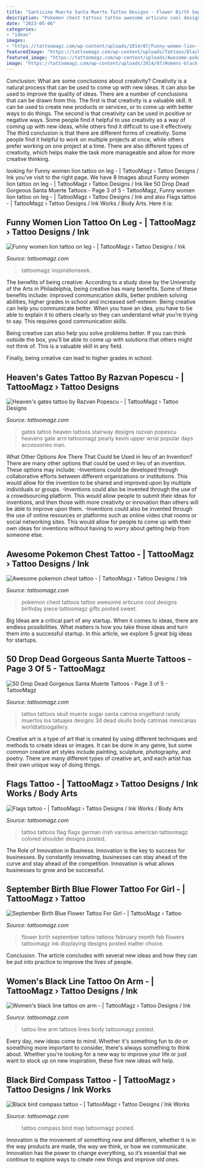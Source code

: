 ```yaml
---
title: "Santisima Muerte Santa Muerte Tattoo Designs - Flower Birth September Tattoo Tattoos February Month Feb Flowers Tattoomagz Ink Displaying Designs Posted Matter Choice"
description: "Pokemon chest tattoos tattoo awesome articuno cool designs birthday piece tattoomagz gifts posted sweet"
date: "2023-05-06"
categories:
- "ideas"
images:
- "https://tattoomagz.com/wp-content/uploads/2014/07/Funny-women-lion-tattoo-on-leg1.jpg"
featuredImage: "https://tattoomagz.com/wp-content/uploads/Tattoos/Black-bird-compass-tattoo.jpg"
featured_image: "https://tattoomagz.com/wp-content/uploads/Awesome-pokemon-chest-tattoo1-675x900.jpg"
image: "https://tattoomagz.com/wp-content/uploads/2014/07/Womens-black-line-tattoo-on-arm.jpg"
---
```



Conclusion: What are some conclusions about creativity?
Creativity is a natural process that can be used to come up with new ideas. It can also be used to improve the quality of ideas. There are a number of conclusions that can be drawn from this. The first is that creativity is a valuable skill. It can be used to create new products or services, or to come up with better ways to do things. The second is that creativity can be used in positive or negative ways. Some people find it helpful to use creativity as a way of coming up with new ideas, while others find it difficult to use it effectively. The third conclusion is that there are different forms of creativity. Some people find it helpful to work on multiple projects at once, while others prefer working on one project at a time. There are also different types of creativity, which helps make the task more manageable and allow for more creative thinking.

	

		
looking for Funny women lion tattoo on leg - | TattooMagz › Tattoo Designs / Ink you've visit to the right page. We have 8 Images about Funny women lion tattoo on leg - | TattooMagz › Tattoo Designs / Ink like 50 Drop Dead Gorgeous Santa Muerte Tattoos - Page 3 of 5 - TattooMagz, Funny women lion tattoo on leg - | TattooMagz › Tattoo Designs / Ink and also Flags tattoo - | TattooMagz › Tattoo Designs / Ink Works / Body Arts. Here it is:
		
    
## Funny Women Lion Tattoo On Leg - | TattooMagz › Tattoo Designs / Ink

<img loading=lazy src="https://tattoomagz.com/wp-content/uploads/2014/07/Funny-women-lion-tattoo-on-leg1.jpg" onerror="this.onerror=null;this.src='https://tse4.mm.bing.net/th?id=OIP.CFn8xqu7o9W_FxAOIQ5bSwHaJ4&amp;pid=15.1';" alt="Funny women lion tattoo on leg - | TattooMagz › Tattoo Designs / Ink">

_Source: tattoomagz.com_

>tattoomagz inspirationseek. 

	

The benefits of being creative:
According to a study done by the University of the Arts in Philadelphia, being creative has many benefits. Some of these benefits include: improved communication skills, better problem solving abilities, higher grades in school and increased self-esteem.
Being creative can help you communicate better. When you have an idea, you have to be able to explain it to others clearly so they can understand what you’re trying to say. This requires good communication skills.

Being creative can also help you solve problems better. If you can think outside the box, you’ll be able to come up with solutions that others might not think of. This is a valuable skill in any field.

Finally, being creative can lead to higher grades in school.

    
## Heaven&#039;s Gates Tattoo By Razvan Popescu - | TattooMagz › Tattoo Designs

<img loading=lazy src="https://tattoomagz.com/wp-content/uploads/Heavens-gates-tattoo-by-Razvan-Popescu.jpg" onerror="this.onerror=null;this.src='https://tse3.mm.bing.net/th?id=OIP.UtZuJf2G65FBDpK2YL6wDQHaJ4&amp;pid=15.1';" alt="Heaven&#039;s gates tattoo by Razvan Popescu - | TattooMagz › Tattoo Designs">

_Source: tattoomagz.com_

>gates tattoo heaven tattoos stairway designs razvan popescu heavens gate arm tattoomagz pearly kevin upper wrist popular days accessories man. 

	

What Other Options Are There That Could be Used in lieu of an Invention?
There are many other options that could be used in lieu of an invention. These options may include: 
-Inventions could be developed through collaborative efforts between different organizations or institutions. This would allow for the invention to be shared and improved upon by multiple individuals or groups. 
-Inventions could also be invented through the use of a crowdsourcing platform. This would allow people to submit their ideas for inventions, and then those with more creativity or innovation than others will be able to improve upon them. 
-Inventions could also be invented through the use of online resources or platforms such as online video chat rooms or social networking sites. This would allow for people to come up with their own ideas for inventions without having to worry about getting help from someone else.

    
## Awesome Pokemon Chest Tattoo - | TattooMagz › Tattoo Designs / Ink

<img loading=lazy src="https://tattoomagz.com/wp-content/uploads/Awesome-pokemon-chest-tattoo1-675x900.jpg" onerror="this.onerror=null;this.src='https://tse3.mm.bing.net/th?id=OIP.1YijHU8918-qV79LQaHVAAHaJ4&amp;pid=15.1';" alt="Awesome pokemon chest tattoo - | TattooMagz › Tattoo Designs / Ink">

_Source: tattoomagz.com_

>pokemon chest tattoos tattoo awesome articuno cool designs birthday piece tattoomagz gifts posted sweet. 

	

Big Ideas are a critical part of any startup. When it comes to ideas, there are endless possibilities. What matters is how you take those ideas and turn them into a successful startup. In this article, we explore 5 great big ideas for startups.

    
## 50 Drop Dead Gorgeous Santa Muerte Tattoos - Page 3 Of 5 - TattooMagz

<img loading=lazy src="http://tattoomagz.com/wp-content/uploads/Santa-Muerte-1.jpg" onerror="this.onerror=null;this.src='https://tse1.mm.bing.net/th?id=OIP.bwTQbb-7qUDwtBitEBnAngAAAA&amp;pid=15.1';" alt="50 Drop Dead Gorgeous Santa Muerte Tattoos - Page 3 of 5 - TattooMagz">

_Source: tattoomagz.com_

>tattoo tattoos skull muerte sugar santa catrina engelhard randy muertos los tatuajes designs 3d dead skulls body catrinas mexicanas worldtattoogallery. 

	

Creative art is a type of art that is created by using different techniques and methods to create ideas or images. It can be done in any genre, but some common creative art styles include painting, sculpture, photography, and poetry. There are many different types of creative art, and each artist has their own unique way of doing things.

    
## Flags Tattoo - | TattooMagz › Tattoo Designs / Ink Works / Body Arts

<img loading=lazy src="https://tattoomagz.com/wp-content/uploads/2014/07/Flags-tattoo.jpg" onerror="this.onerror=null;this.src='https://tse4.mm.bing.net/th?id=OIP.LSwpXzeYDB8LovVxJbyvygHaJ4&amp;pid=15.1';" alt="Flags tattoo - | TattooMagz › Tattoo Designs / Ink Works / Body Arts">

_Source: tattoomagz.com_

>tattoo tattoos flag flags german irish various american tattoomagz colored shoulder designs posted. 

	

The Role of Innovation in Business:
Innovation is the key to success for businesses. By constantly innovating, businesses can stay ahead of the curve and stay ahead of the competition. Innovation is what allows businesses to grow and be successful.

    
## September Birth Blue Flower Tattoo For Girl - | TattooMagz › Tattoo

<img loading=lazy src="https://tattoomagz.com/wp-content/uploads/september-birth-flower-tattoos-a-matter-of-choice-i-is-for-ink-56315.jpg" onerror="this.onerror=null;this.src='https://tse2.mm.bing.net/th?id=OIP.ESXuWpLnZRZ8mekngaHz9gHaLF&amp;pid=15.1';" alt="September Birth Blue Flower Tattoo For Girl - | TattooMagz › Tattoo">

_Source: tattoomagz.com_

>flower birth september tattoo tattoos february month feb flowers tattoomagz ink displaying designs posted matter choice. 

	

Conclusion.
The article concludes with several new ideas and how they can be put into practice to improve the lives of people.

    
## Women&#039;s Black Line Tattoo On Arm - | TattooMagz › Tattoo Designs / Ink

<img loading=lazy src="https://tattoomagz.com/wp-content/uploads/2014/07/Womens-black-line-tattoo-on-arm.jpg" onerror="this.onerror=null;this.src='https://tse4.mm.bing.net/th?id=OIP.Xk3iXDSgCLVcokgNSZsrKwHaLJ&amp;pid=15.1';" alt="Women&#039;s black line tattoo on arm - | TattooMagz › Tattoo Designs / Ink">

_Source: tattoomagz.com_

>tattoo line arm tattoos lines body tattoomagz posted. 

	

Every day, new ideas come to mind. Whether it's something fun to do or something more important to consider, there's always something to think about. Whether you're looking for a new way to improve your life or just want to stock up on new inspiration, these five new ideas will help.

    
## Black Bird Compass Tattoo - | TattooMagz › Tattoo Designs / Ink Works

<img loading=lazy src="https://tattoomagz.com/wp-content/uploads/Tattoos/Black-bird-compass-tattoo.jpg" onerror="this.onerror=null;this.src='https://tse3.mm.bing.net/th?id=OIP.ob1FjOGNwmXE6s_DKuLyYgHaLM&amp;pid=15.1';" alt="Black bird compass tattoo - | TattooMagz › Tattoo Designs / Ink Works">

_Source: tattoomagz.com_

>tattoo compass bird map tattoomagz posted. 

	

Innovation is the movement of something new and different, whether it is in the way products are made, the way we think, or how we communicate. Innovation has the power to change everything, so it’s essential that we continue to explore ways to create new things and improve old ones.

